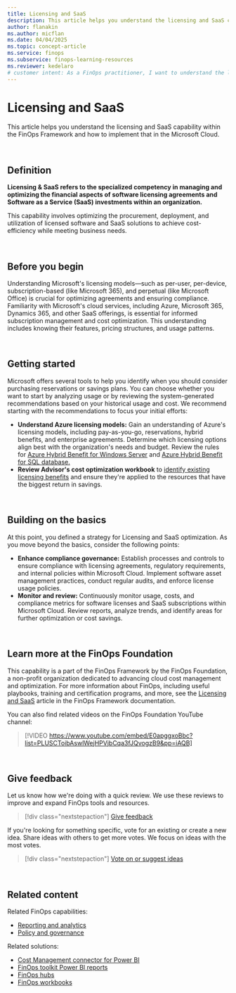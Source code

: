 ```yaml
---
title: Licensing and SaaS
description: This article helps you understand the licensing and SaaS capability within the FinOps Framework and how to implement that in the Microsoft Cloud.
author: flanakin
ms.author: micflan
ms.date: 04/04/2025
ms.topic: concept-article
ms.service: finops
ms.subservice: finops-learning-resources
ms.reviewer: kedelaro
# customer intent: As a FinOps practitioner, I want to understand the licensing and SaaS capability so that I can implement that in the Microsoft cloud.
---
```


<!-- markdownlint-disable-next-line MD025 -->
# Licensing and SaaS

This article helps you understand the licensing and SaaS capability within the FinOps Framework and how to implement that in the Microsoft Cloud.

<br>

## Definition

**Licensing & SaaS refers to the specialized competency in managing and optimizing the financial aspects of software licensing agreements and Software as a Service (SaaS) investments within an organization.**

This capability involves optimizing the procurement, deployment, and utilization of licensed software and SaaS solutions to achieve cost-efficiency while meeting business needs.

<br>

## Before you begin

Understanding Microsoft's licensing models—such as per-user, per-device, subscription-based (like Microsoft 365), and perpetual (like Microsoft Office) is crucial for optimizing agreements and ensuring compliance. Familiarity with Microsoft's cloud services, including Azure, Microsoft 365, Dynamics 365, and other SaaS offerings, is essential for informed subscription management and cost optimization. This understanding includes knowing their features, pricing structures, and usage patterns.

<br>

## Getting started

Microsoft offers several tools to help you identify when you should consider purchasing reservations or savings plans. You can choose whether you want to start by analyzing usage or by reviewing the system-generated recommendations based on your historical usage and cost. We recommend starting with the recommendations to focus your initial efforts:

- **Understand Azure licensing models:** Gain an understanding of Azure's licensing models, including pay-as-you-go, reservations, hybrid benefits, and enterprise agreements. Determine which licensing options align best with the organization's needs and budget. Review the rules for [Azure Hybrid Benefit for Windows Server](/windows-server/get-started/azure-hybrid-benefit?tabs=azure&preserve-view=true) and [Azure Hybrid Benefit for SQL database.](/azure/azure-sql/azure-hybrid-benefit?view=azuresql&tabs=azure-portal&preserve-view=true)
- **Review Advisor's cost optimization workbook** to [identify existing licensing benefits](/azure/advisor/advisor-cost-optimization-workbook#azure-hybrid-benefit) and ensure they're applied to the resources that have the biggest return in savings. 

<br>

## Building on the basics

At this point, you defined a strategy for Licensing and SaaS optimization. As you move beyond the basics, consider the following points:

- **Enhance compliance governance:** Establish processes and controls to ensure compliance with licensing agreements, regulatory requirements, and internal policies within Microsoft Cloud. Implement software asset management practices, conduct regular audits, and enforce license usage policies.
- **Monitor and review:** Continuously monitor usage, costs, and compliance metrics for software licenses and SaaS subscriptions within Microsoft Cloud. Review reports, analyze trends, and identify areas for further optimization or cost savings.

<br>

## Learn more at the FinOps Foundation

This capability is a part of the FinOps Framework by the FinOps Foundation, a non-profit organization dedicated to advancing cloud cost management and optimization. For more information about FinOps, including useful playbooks, training and certification programs, and more, see the [Licensing and SaaS](https://www.finops.org/framework/capabilities/licensing-saas//) article in the FinOps Framework documentation.

You can also find related videos on the FinOps Foundation YouTube channel:

> [!VIDEO https://www.youtube.com/embed/E0apggxoBbc?list=PLUSCToibAswlWejHPVjbCqa3fJQvogzB9&pp=iAQB]

<br>

## Give feedback

Let us know how we're doing with a quick review. We use these reviews to improve and expand FinOps tools and resources.

> [!div class="nextstepaction"]
> [Give feedback](https://portal.azure.com/#view/HubsExtension/InProductFeedbackBlade/extensionName/FinOpsToolkit/cesQuestion/How%20easy%20or%20hard%20is%20it%20to%20use%20FinOps%20toolkit%20tools%20and%20resources%3F/cvaQuestion/How%20valuable%20is%20the%20FinOps%20toolkit%3F/surveyId/FTK0.9/bladeName/Guide.Framework/featureName/Capabilities.Optimize.Licensing)

If you're looking for something specific, vote for an existing or create a new idea. Share ideas with others to get more votes. We focus on ideas with the most votes.

> [!div class="nextstepaction"]
> [Vote on or suggest ideas](https://github.com/microsoft/finops-toolkit/issues?q=is%3Aissue+is%3Aopen+sort%3Areactions-%252B1-desc)

<br>

## Related content

Related FinOps capabilities:

- [Reporting and analytics](../understand/reporting.md)
- [Policy and governance](../manage/governance.md)

Related solutions:

- [Cost Management connector for Power BI](/power-bi/connect-data/desktop-connect-azure-cost-management)
- [FinOps toolkit Power BI reports](../../toolkit/power-bi/reports.md)
- [FinOps hubs](../../toolkit/hubs/finops-hubs-overview.md)
- [FinOps workbooks](../../toolkit/workbooks/finops-workbooks-overview.md)

<br>

